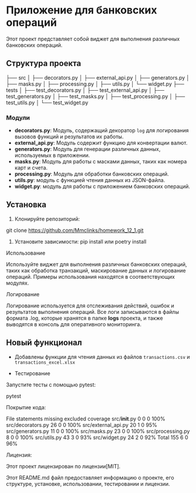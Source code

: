 # Приложение для банковских операций

Этот проект представляет собой виджет для выполнения различных банковских операций.

## Структура проекта

├── src
│ ├── decorators.py
│ ├── external_api.py
│ ├── generators.py
│ ├── masks.py
│ ├── processing.py
│ ├── utils.py
│ └── widget.py
├── tests
│ ├── test_decorators.py
│ ├── test_external_api.py
│ ├── test_generators.py
│ ├── test_masks.py
│ ├── test_processing.py
│ ├── test_utils.py
│ └── test_widget.py



### Модули

- **decorators.py**: Модуль, содержащий декоратор `log` для логирования вызовов функций и результатов их работы.
- **external_api.py**: Модуль содержит функцию для конвертации валют.
- **generators.py**: Модуль для генерации различных данных, используемых в приложении.
- **masks.py**: Модуль для работы с масками данных, таких как номера карт и счета.
- **processing.py**: Модуль для обработки банковских операций.
- **utils.py**: модуль с функцией чтения данных из JSON-файла.
- **widget.py**: модуль для работы с приложением банковских операций.
## Установка

1. Клонируйте репозиторий:

git clone https://github.com/Mmclinks/homework_12_1.git

   
1. Установите зависимости:
pip install
или
poetry install

Использование

Используйте виджет для выполнения различных банковских операций, 
таких как обработка транзакций, маскирование данных и логирование операций. 
Примеры использования находятся в соответствующих модулях.

Логирование

Логирование используется для отслеживания действий, ошибок и результатов 
выполнения операций. Все логи записываются в файлы формата .log, которые хранятся
в папке **logs** проекта, и также выводятся в консоль для оперативного мониторинга.
## Новый функционал

- Добавлены функции для чтения данных из файлов `transactions.csv` и `transactions_excel.xlsx`

- Тестирование

Запустите тесты с помощью pytest:

pytest

Покрытие кода:


File	            statements	missing	 excluded  coverage
src/__init__.py	    0	        0	     0	       100%
src/decorators.py	26	        0	     0	       100%
src/external_api.py	20	        1	     0	       95%
src/generators.py	11	        0	     0	       100%
src/masks.py	    23	        0	     0    	   100%
src/processing.py	8	        0	     0	       100%
src/utils.py	    43	        3	     0	       93%
src/widget.py	    24	        2	     0	       92%
Total	            155	        6	     0	       96%


Лицензия:

Этот проект лицензирован по лицензии[MIT].

Этот README.md файл предоставляет информацию о проекте, его 
структуре, установке, использовании, тестировании и лицензии.
